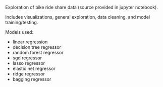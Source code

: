 Exploration of bike ride share data (source provided in jupyter notebook).

Includes visualizations, general exploration, data cleaning, and model training/testing.

Models used:
- linear regression
- decision tree regressor
- random forest regressor
- sgd regressor
- lasso regressor
- elastic net regressor
- ridge regressor
- bagging regressor
